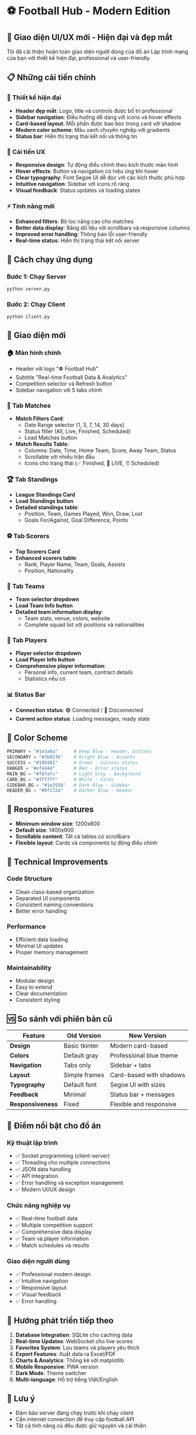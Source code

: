 # ⚽ Football Hub - Modern Edition

## 🎉 Giao diện UI/UX mới - Hiện đại và đẹp mắt

Tôi đã cải thiện hoàn toàn giao diện người dùng của đồ án Lập trình mạng của bạn với thiết kế hiện đại, professional và user-friendly.

## 📋 Những cải tiến chính

### 🎨 **Thiết kế hiện đại**
- **Header đẹp mắt**: Logo, title và controls được bố trí professional
- **Sidebar navigation**: Điều hướng dễ dàng với icons và hover effects
- **Card-based layout**: Mỗi phần được bao bọc trong card với shadow
- **Modern color scheme**: Màu xanh chuyên nghiệp với gradients
- **Status bar**: Hiển thị trạng thái kết nối và thông tin

### 🚀 **Cải tiến UX**
- **Responsive design**: Tự động điều chỉnh theo kích thước màn hình
- **Hover effects**: Button và navigation có hiệu ứng khi hover
- **Clear typography**: Font Segoe UI dễ đọc với các kích thước phù hợp
- **Intuitive navigation**: Sidebar với icons rõ ràng
- **Visual feedback**: Status updates và loading states

### ⚡ **Tính năng mới**
- **Enhanced filters**: Bộ lọc nâng cao cho matches
- **Better data display**: Bảng dữ liệu với scrollbars và responsive columns
- **Improved error handling**: Thông báo lỗi user-friendly
- **Real-time status**: Hiển thị trạng thái kết nối server

## 🚀 Cách chạy ứng dụng

### Bước 1: Chạy Server
```bash
python server.py
```

### Bước 2: Chạy Client
```bash
python client.py
```

## 📸 Giao diện mới

### 🏠 **Màn hình chính**
- Header với logo "⚽ Football Hub" 
- Subtitle "Real-time Football Data & Analytics"
- Competition selector và Refresh button
- Sidebar navigation với 5 tabs chính

### 📅 **Tab Matches**
- **Match Filters Card**:
  - Date Range selector (1, 3, 7, 14, 30 days)
  - Status filter (All, Live, Finished, Scheduled)
  - Load Matches button
- **Match Results Table**:
  - Columns: Date, Time, Home Team, Score, Away Team, Status
  - Scrollable với nhiều trận đấu
  - Icons cho trạng thái (✅ Finished, 🔴 LIVE, ⏰ Scheduled)

### 🏆 **Tab Standings**
- **League Standings Card**
- **Load Standings button**
- **Detailed standings table**:
  - Position, Team, Games Played, Won, Draw, Lost
  - Goals For/Against, Goal Difference, Points

### ⚽ **Tab Scorers**
- **Top Scorers Card**
- **Enhanced scorers table**:
  - Rank, Player Name, Team, Goals, Assists
  - Position, Nationality

### 👥 **Tab Teams**
- **Team selector dropdown**
- **Load Team Info button**
- **Detailed team information display**:
  - Team stats, venue, colors, website
  - Complete squad list với positions và nationalities

### 👤 **Tab Players**
- **Player selector dropdown**
- **Load Player Info button**
- **Comprehensive player information**:
  - Personal info, current team, contract details
  - Statistics nếu có

### 📊 **Status Bar**
- **Connection status**: 🟢 Connected / 🔴 Disconnected
- **Current action status**: Loading messages, ready state

## 🎨 Color Scheme

```python
PRIMARY = "#1e3a8a"      # Deep Blue - Header, buttons
SECONDARY = "#3b82f6"    # Bright Blue - Accents
SUCCESS = "#10b981"      # Green - Success states
DANGER = "#ef4444"       # Red - Error states
MAIN_BG = "#f8fafc"      # Light Gray - Background
CARD_BG = "#ffffff"      # White - Cards
SIDEBAR_BG = "#1e293b"   # Dark Blue - Sidebar
HEADER_BG = "#0f172a"    # Darker Blue - Header
```

## 📱 Responsive Features

- **Minimum window size**: 1200x800
- **Default size**: 1400x900
- **Scrollable content**: Tất cả tables có scrollbars
- **Flexible layout**: Cards và components tự động điều chỉnh

## 🔧 Technical Improvements

### **Code Structure**
- Clean class-based organization
- Separated UI components
- Consistent naming conventions
- Better error handling

### **Performance**
- Efficient data loading
- Minimal UI updates
- Proper memory management

### **Maintainability**
- Modular design
- Easy to extend
- Clear documentation
- Consistent styling

## 🆚 So sánh với phiên bản cũ

| Feature | Old Version | New Version |
|---------|-------------|-------------|
| **Design** | Basic tkinter | Modern card-based |
| **Colors** | Default gray | Professional blue theme |
| **Navigation** | Tabs only | Sidebar + tabs |
| **Layout** | Simple frames | Card-based with shadows |
| **Typography** | Default font | Segoe UI with sizes |
| **Feedback** | Minimal | Status bar + messages |
| **Responsiveness** | Fixed | Flexible and responsive |

## 🎯 Điểm nổi bật cho đồ án

### **Kỹ thuật lập trình**
- ✅ Socket programming (client-server)
- ✅ Threading cho multiple connections
- ✅ JSON data handling
- ✅ API integration
- ✅ Error handling và exception management
- ✅ Modern UI/UX design

### **Chức năng nghiệp vụ**
- ✅ Real-time football data
- ✅ Multiple competition support
- ✅ Comprehensive data display
- ✅ Team và player information
- ✅ Match schedules và results

### **Giao diện người dùng**
- ✅ Professional modern design
- ✅ Intuitive navigation
- ✅ Responsive layout
- ✅ Visual feedback
- ✅ Error handling

## 🚀 Hướng phát triển tiếp theo

1. **Database Integration**: SQLite cho caching data
2. **Real-time Updates**: WebSocket cho live scores
3. **Favorites System**: Lưu teams và players yêu thích
4. **Export Features**: Xuất data ra Excel/PDF
5. **Charts & Analytics**: Thống kê với matplotlib
6. **Mobile Responsive**: PWA version
7. **Dark Mode**: Theme switcher
8. **Multi-language**: Hỗ trợ tiếng Việt/English

## 📝 Lưu ý

- Đảm bảo server đang chạy trước khi chạy client
- Cần internet connection để truy cập football API
- Tất cả tính năng cũ đều được giữ nguyên và cải thiện


